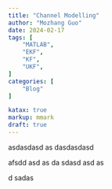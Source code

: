```yaml
---
title: "Channel Modelling"
author: "Mozhang Guo"
date: 2024-02-17
tags: [
    "MATLAB",
    "EKF",
    "KF",
    "UKF",
]
categories: [
    "Blog"
]

katax: true
markup: mmark
draft: true
---
```



asdasdasd
as
dasdasdasd


afsdd
asd
as
da
sdasd
asd
as

d
sadas

